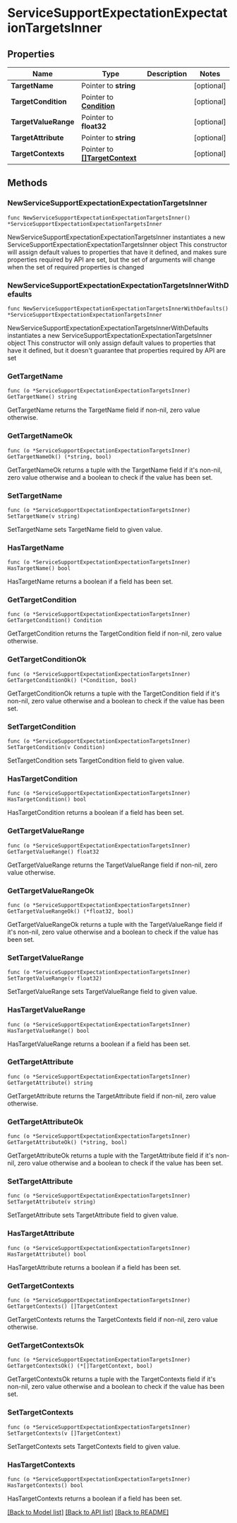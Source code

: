 # ServiceSupportExpectationExpectationTargetsInner

## Properties

Name | Type | Description | Notes
------------ | ------------- | ------------- | -------------
**TargetName** | Pointer to **string** |  | [optional] 
**TargetCondition** | Pointer to [**Condition**](Condition.md) |  | [optional] 
**TargetValueRange** | Pointer to **float32** |  | [optional] 
**TargetAttribute** | Pointer to **string** |  | [optional] 
**TargetContexts** | Pointer to [**[]TargetContext**](TargetContext.md) |  | [optional] 

## Methods

### NewServiceSupportExpectationExpectationTargetsInner

`func NewServiceSupportExpectationExpectationTargetsInner() *ServiceSupportExpectationExpectationTargetsInner`

NewServiceSupportExpectationExpectationTargetsInner instantiates a new ServiceSupportExpectationExpectationTargetsInner object
This constructor will assign default values to properties that have it defined,
and makes sure properties required by API are set, but the set of arguments
will change when the set of required properties is changed

### NewServiceSupportExpectationExpectationTargetsInnerWithDefaults

`func NewServiceSupportExpectationExpectationTargetsInnerWithDefaults() *ServiceSupportExpectationExpectationTargetsInner`

NewServiceSupportExpectationExpectationTargetsInnerWithDefaults instantiates a new ServiceSupportExpectationExpectationTargetsInner object
This constructor will only assign default values to properties that have it defined,
but it doesn't guarantee that properties required by API are set

### GetTargetName

`func (o *ServiceSupportExpectationExpectationTargetsInner) GetTargetName() string`

GetTargetName returns the TargetName field if non-nil, zero value otherwise.

### GetTargetNameOk

`func (o *ServiceSupportExpectationExpectationTargetsInner) GetTargetNameOk() (*string, bool)`

GetTargetNameOk returns a tuple with the TargetName field if it's non-nil, zero value otherwise
and a boolean to check if the value has been set.

### SetTargetName

`func (o *ServiceSupportExpectationExpectationTargetsInner) SetTargetName(v string)`

SetTargetName sets TargetName field to given value.

### HasTargetName

`func (o *ServiceSupportExpectationExpectationTargetsInner) HasTargetName() bool`

HasTargetName returns a boolean if a field has been set.

### GetTargetCondition

`func (o *ServiceSupportExpectationExpectationTargetsInner) GetTargetCondition() Condition`

GetTargetCondition returns the TargetCondition field if non-nil, zero value otherwise.

### GetTargetConditionOk

`func (o *ServiceSupportExpectationExpectationTargetsInner) GetTargetConditionOk() (*Condition, bool)`

GetTargetConditionOk returns a tuple with the TargetCondition field if it's non-nil, zero value otherwise
and a boolean to check if the value has been set.

### SetTargetCondition

`func (o *ServiceSupportExpectationExpectationTargetsInner) SetTargetCondition(v Condition)`

SetTargetCondition sets TargetCondition field to given value.

### HasTargetCondition

`func (o *ServiceSupportExpectationExpectationTargetsInner) HasTargetCondition() bool`

HasTargetCondition returns a boolean if a field has been set.

### GetTargetValueRange

`func (o *ServiceSupportExpectationExpectationTargetsInner) GetTargetValueRange() float32`

GetTargetValueRange returns the TargetValueRange field if non-nil, zero value otherwise.

### GetTargetValueRangeOk

`func (o *ServiceSupportExpectationExpectationTargetsInner) GetTargetValueRangeOk() (*float32, bool)`

GetTargetValueRangeOk returns a tuple with the TargetValueRange field if it's non-nil, zero value otherwise
and a boolean to check if the value has been set.

### SetTargetValueRange

`func (o *ServiceSupportExpectationExpectationTargetsInner) SetTargetValueRange(v float32)`

SetTargetValueRange sets TargetValueRange field to given value.

### HasTargetValueRange

`func (o *ServiceSupportExpectationExpectationTargetsInner) HasTargetValueRange() bool`

HasTargetValueRange returns a boolean if a field has been set.

### GetTargetAttribute

`func (o *ServiceSupportExpectationExpectationTargetsInner) GetTargetAttribute() string`

GetTargetAttribute returns the TargetAttribute field if non-nil, zero value otherwise.

### GetTargetAttributeOk

`func (o *ServiceSupportExpectationExpectationTargetsInner) GetTargetAttributeOk() (*string, bool)`

GetTargetAttributeOk returns a tuple with the TargetAttribute field if it's non-nil, zero value otherwise
and a boolean to check if the value has been set.

### SetTargetAttribute

`func (o *ServiceSupportExpectationExpectationTargetsInner) SetTargetAttribute(v string)`

SetTargetAttribute sets TargetAttribute field to given value.

### HasTargetAttribute

`func (o *ServiceSupportExpectationExpectationTargetsInner) HasTargetAttribute() bool`

HasTargetAttribute returns a boolean if a field has been set.

### GetTargetContexts

`func (o *ServiceSupportExpectationExpectationTargetsInner) GetTargetContexts() []TargetContext`

GetTargetContexts returns the TargetContexts field if non-nil, zero value otherwise.

### GetTargetContextsOk

`func (o *ServiceSupportExpectationExpectationTargetsInner) GetTargetContextsOk() (*[]TargetContext, bool)`

GetTargetContextsOk returns a tuple with the TargetContexts field if it's non-nil, zero value otherwise
and a boolean to check if the value has been set.

### SetTargetContexts

`func (o *ServiceSupportExpectationExpectationTargetsInner) SetTargetContexts(v []TargetContext)`

SetTargetContexts sets TargetContexts field to given value.

### HasTargetContexts

`func (o *ServiceSupportExpectationExpectationTargetsInner) HasTargetContexts() bool`

HasTargetContexts returns a boolean if a field has been set.


[[Back to Model list]](../README.md#documentation-for-models) [[Back to API list]](../README.md#documentation-for-api-endpoints) [[Back to README]](../README.md)


